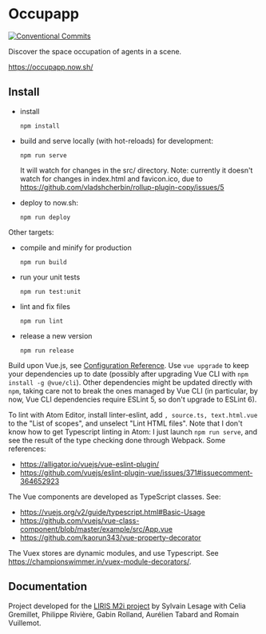 # Occupapp

[![Conventional Commits](https://img.shields.io/badge/Conventional%20Commits-1.0.0-yellow.svg)](https://conventionalcommits.org)

Discover the space occupation of agents in a scene.

https://occupapp.now.sh/

## Install

- install

  ```
  npm install
  ```

- build and serve locally (with hot-reloads) for development:

  ```
  npm run serve
  ```

  It will watch for changes in the src/ directory. Note: currently it doesn't
  watch for changes in index.html and favicon.ico, due to
  https://github.com/vladshcherbin/rollup-plugin-copy/issues/5

- deploy to now.sh:

  ```
  npm run deploy
  ```

Other targets:

- compile and minify for production

  ```
  npm run build
  ```

- run your unit tests

  ```
  npm run test:unit
  ```

- lint and fix files

  ```
  npm run lint
  ```

- release a new version

  ```
  npm run release
  ```

Build upon Vue.js, see [Configuration Reference](https://cli.vuejs.org/config/).
Use `vue upgrade` to keep your dependencies up to date (possibly after upgrading
Vue CLI with `npm install -g @vue/cli`). Other dependencies might be updated
directly with `npm`, taking care not to break the ones managed by Vue CLI (in
particular, by now, Vue CLI dependencies require ESLint 5, so don't upgrade to
ESLint 6).

To lint with Atom Editor, install linter-eslint, add
`, source.ts, text.html.vue` to the "List of scopes", and unselect "Lint HTML
files". Note that I don't know how to get Typescript linting in Atom: I just
launch `npm run serve`, and see the result of the type checking done through
Webpack. Some references:

- https://alligator.io/vuejs/vue-eslint-plugin/
- https://github.com/vuejs/eslint-plugin-vue/issues/371#issuecomment-364652923

The Vue components are developed as TypeScript classes. See:

- https://vuejs.org/v2/guide/typescript.html#Basic-Usage
- https://github.com/vuejs/vue-class-component/blob/master/example/src/App.vue
- https://github.com/kaorun343/vue-property-decorator

The Vuex stores are dynamic modules, and use Typescript. See
https://championswimmer.in/vuex-module-decorators/.

## Documentation

Project developed for the [LIRIS M2i project](https://projet.liris.cnrs.fr/mi2/)
by Sylvain Lesage with Celia Gremillet, Philippe Rivière, Gabin Rolland,
Aurélien Tabard and Romain Vuillemot.
